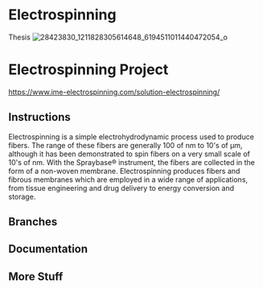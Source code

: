 # Electrospinning
Thesis
![28423830_1211828305614648_6194511011440472054_o](https://user-images.githubusercontent.com/23720583/47773987-5800b980-dd1e-11e8-95fc-2c6dc8f79772.jpg)

 # Electrospinning Project

https://www.ime-electrospinning.com/solution-electrospinning/



## Instructions

Electrospinning is a simple electrohydrodynamic process used to produce fibers. The range of these fibers are generally 100 of nm to 10's of μm, although it has been demonstrated to spin fibers on a very small scale of 10's of nm. With the Spraybase® instrument, the fibers are collected in the form of a non-woven membrane. Electrospinning produces fibers and fibrous membranes which are employed in a wide range of applications, from tissue engineering and drug delivery to energy conversion and storage. 

## Branches


## Documentation



## More Stuff

